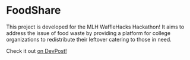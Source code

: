 # FoodShare

This project is developed for the MLH WaffleHacks Hackathon! It aims to address the issue of food waste by providing a platform for college organizations to redistribute their leftover catering to those in need.

Check it out [on DevPost!](https://devpost.com/software/foodshare-amreog?ref_content=existing_user_added_to_software_team&ref_feature=portfolio&ref_medium=email&utm_campaign=software&utm_content=added_to_software_team&utm_medium=email&utm_source=transactional#app-team)

